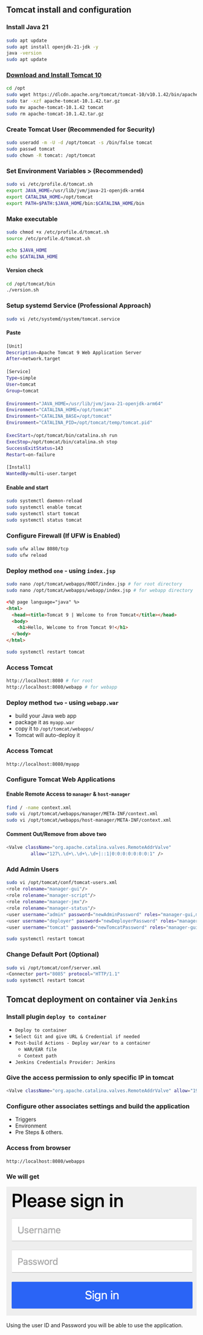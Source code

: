 ## Tomcat install and configuration

### Install Java 21

```bash
sudo apt update
sudo apt install openjdk-21-jdk -y
java -version
sudo apt update
```

### [Download and Install Tomcat 10](https://tomcat.apache.org/download-10.cgi)

```bash
cd /opt
sudo wget https://dlcdn.apache.org/tomcat/tomcat-10/v10.1.42/bin/apache-tomcat-10.1.42.tar.gz
sudo tar -xzf apache-tomcat-10.1.42.tar.gz
sudo mv apache-tomcat-10.1.42 tomcat
sudo rm apache-tomcat-10.1.42.tar.gz
```

### Create Tomcat User (Recommended for Security)

```bash
sudo useradd -m -U -d /opt/tomcat -s /bin/false tomcat
sudo passwd tomcat
sudo chown -R tomcat: /opt/tomcat
```

### Set Environment Variables > (Recommended)

```bash
sudo vi /etc/profile.d/tomcat.sh
export JAVA_HOME=/usr/lib/jvm/java-21-openjdk-arm64
export CATALINA_HOME=/opt/tomcat
export PATH=$PATH:$JAVA_HOME/bin:$CATALINA_HOME/bin
```

### Make executable

```bash
sudo chmod +x /etc/profile.d/tomcat.sh
source /etc/profile.d/tomcat.sh
```

```bash
echo $JAVA_HOME
echo $CATALINA_HOME
```

#### Version check

```bash
cd /opt/tomcat/bin
./version.sh
```

### Setup systemd Service (Professional Approach)

```bash
sudo vi /etc/systemd/system/tomcat.service
```

#### Paste

```bash
[Unit]
Description=Apache Tomcat 9 Web Application Server
After=network.target

[Service]
Type=simple
User=tomcat
Group=tomcat

Environment="JAVA_HOME=/usr/lib/jvm/java-21-openjdk-arm64"
Environment="CATALINA_HOME=/opt/tomcat"
Environment="CATALINA_BASE=/opt/tomcat"
Environment="CATALINA_PID=/opt/tomcat/temp/tomcat.pid"

ExecStart=/opt/tomcat/bin/catalina.sh run
ExecStop=/opt/tomcat/bin/catalina.sh stop
SuccessExitStatus=143
Restart=on-failure

[Install]
WantedBy=multi-user.target
```

#### Enable and start

```bash
sudo systemctl daemon-reload
sudo systemctl enable tomcat
sudo systemctl start tomcat
sudo systemctl status tomcat
```

### Configure Firewall (If UFW is Enabled)

```bash
sudo ufw allow 8080/tcp
sudo ufw reload
```

### Deploy method `one` - using `index.jsp`

```bash
sudo nano /opt/tomcat/webapps/ROOT/index.jsp # for root directory
sudo nano /opt/tomcat/webapps/webapp/index.jsp # for webapp directory
```

```html
<%@ page language="java" %>
<html>
  <head><title>Tomcat 9 | Welcome to from Tomcat</title></head>
  <body>
    <h1>Hello, Welcome to from Tomcat 9!</h1>
  </body>
</html>
```

```bash
sudo systemctl restart tomcat
```

### Access Tomcat

```bash
http://localhost:8080 # for root
http://localhost:8080/webapp # for webapp
```

### Deploy method `two` - using `webapp.war`

- build your Java web app
- package it as `myapp.war`
- copy it to `/opt/tomcat/webapps/`
- Tomcat will auto-deploy it

### Access Tomcat

```bash
http://localhost:8080/myapp
```

### Configure Tomcat Web Applications

#### Enable Remote Access to `manager` & `host-manager`

```bash
find / -name context.xml
sudo vi /opt/tomcat/webapps/manager/META-INF/context.xml
sudo vi /opt/tomcat/webapps/host-manager/META-INF/context.xml
```

#### Comment Out/Remove from above two

```bash
<Valve className="org.apache.catalina.valves.RemoteAddrValve"
         allow="127\.\d+\.\d+\.\d+|::1|0:0:0:0:0:0:0:1" />
```

### Add Admin Users

```bash
sudo vi /opt/tomcat/conf/tomcat-users.xml
<role rolename="manager-gui"/>
<role rolename="manager-script"/>
<role rolename="manager-jmx"/>
<role rolename="manager-status"/>
<user username="admin" password="newAdminPassword" roles="manager-gui,manager-script,manager-jmx,manager-status"/>
<user username="deployer" password="newDeployerPassword" roles="manager-script"/>
<user username="tomcat" password="newTomcatPassword" roles="manager-gui"/>
```

```bash
sudo systemctl restart tomcat
```

### Change Default Port (Optional)

```bash
sudo vi /opt/tomcat/conf/server.xml
<Connector port="8085" protocol="HTTP/1.1"
sudo systemctl restart tomcat
```

## Tomcat deployment on container via `Jenkins`

### Install plugin `deploy to container`

- `Deploy to container`
- `Select Git and give URL & Credential if needed`
- `Post-build Actions - Deploy war/ear to a container`
  - `WAR/EAR file`
  - `Context path`
- `Jenkins Credentials Provider: Jenkins`

### Give the access permission to only specific IP in tomcat

```bash
<Valve className="org.apache.catalina.valves.RemoteAddrValve" allow="192\.168\.1\.109" />
```

### Configure other associates settings and build the application

- Triggers
- Environment
- Pre Steps & others.

### Access from browser

```bash
http://localhost:8080/webapps
```

### We will get

![Login Screen](/img/war-mvn-login.png)

Using the user ID and Password you will be able to use the application.
